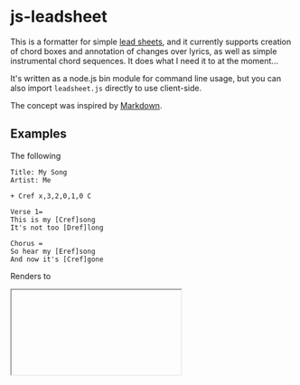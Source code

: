 # js-leadsheet #

This is a formatter for simple [lead sheets][WLS], and it currently supports creation
of chord boxes and annotation of changes over lyrics, as well as simple instrumental
chord sequences. It does what I need it to at the moment...

It's written as a node.js bin module for command line usage, but you can also import
``leadsheet.js`` directly to use client-side.

The concept was inspired by [Markdown][MD].

[WLS]: http://en.wikipedia.org/wiki/Lead_sheet "Link to article about lead sheets on wikipedia"
[MD]: http://daringfireball.net/projects/markdown/ "Link to Markdown on Daring Fireball"

## Examples ##

The following 

    Title: My Song  
    Artist: Me  
    
    + Cref x,3,2,0,1,0 C  
    
    Verse 1=  
    This is my [Cref]song  
    It's not too [Dref]long 
    
    Chorus =  
    So hear my [Eref]song  
    And now it's [Cref]gone  

Renders to

<iframe>
<style>.leadsheet { width: 210mm; padding: 20mm; } /* Page setup */.header { text-align: center; padding-bottom: 2em; }.title { font-size: 2em; font-weight: bold; }.artist { font-size: 1.5em; }.chords { text-align: center; padding-bottom: 2em; }.chord { display: inline; }.chordbox { width: 2cm; height: 2cm; }.chordbox text.fretmarker { font-size: 60%; font-style: italic; dominant-baseline: central; text-anchor: end; }.chordbox text.chordname { text-anchor: middle; }.chordbox circle.fretted { fill: black; stroke: black; }.chordbox circle.open { fill: none; stroke: black; }.chordbox line, .chordbox path { stroke-linecap: square; stroke: black; }.chordbox line.fret { }.chordbox line.nut { stroke-width: 2px; }.chordbox line.string { }.chordbox path.unplayed { }.stanza { padding-bottom: 2em; }.repeat { display: inline-block; float: right; font-style: italic; }.repeat:before { content: 'repeat x '; }.stanzaline { }.withchords { padding-top: 1em; }.stanzaname { font-style: italic; }.stanzaname:after { content: ':'; }.barsystem { border-left: 2px solid; margin: 0 0 1ex 0; }.bar { border-right: 2px solid; display: inline-block; width: 7em; padding: 0 1em; text-align: center; }.barelement { display: inline-block; padding: 0 5px; }.lyric { display: inline; }.chordref { width: 0; display: inline-block; position: relative; top: -1em; text-align: center; vertical-align: baseline; }.undefined { color: red; }</style>
<div class='leadsheet'>
  <div class='header'>
    <div class='title'>My Song</div>
    <div class='artist'>Me</div>
  </div>
  <div class='chords'>
    <div class='chord'><svg xmlns='http://www.w3.org/2000/svg' version='1.1' class='chordbox'><defs><circle id='open_eb569517-ff73-4b63-aa57-7fd230ff1b6c' class='open' cx='0' cy='-5' r='3'></circle><circle id='fretted_eb569517-ff73-4b63-aa57-7fd230ff1b6c' class='fretted' cx='0' cy='-5' r='2.5'></circle><path id='unplayed_eb569517-ff73-4b63-aa57-7fd230ff1b6c' class='unplayed' d='M -3 -8 l 6 6 m -6 0 l 6 -6'></path><line id='string_eb569517-ff73-4b63-aa57-7fd230ff1b6c' class='string' x1='0' y1='0' x2='0' y2='40'></line><line id='fret_eb569517-ff73-4b63-aa57-7fd230ff1b6c' class='fret' x1='0' y1='0' x2='35' y2='0'></line><line id='nut_eb569517-ff73-4b63-aa57-7fd230ff1b6c' class='nut' x1='0' y1='0' x2='35' y2='0'></line></defs><g transform='translate(25,25)'><text class='chordname' x='17.5' y='-13'>C</text><use xlink:href='#nut_eb569517-ff73-4b63-aa57-7fd230ff1b6c' y='0'></use><use xlink:href='#fret_eb569517-ff73-4b63-aa57-7fd230ff1b6c' y='10'></use><use xlink:href='#fret_eb569517-ff73-4b63-aa57-7fd230ff1b6c' y='20'></use><use xlink:href='#fret_eb569517-ff73-4b63-aa57-7fd230ff1b6c' y='30'></use><use xlink:href='#fret_eb569517-ff73-4b63-aa57-7fd230ff1b6c' y='40'></use><use xlink:href='#string_eb569517-ff73-4b63-aa57-7fd230ff1b6c' x='0'></use><use xlink:href='#unplayed_eb569517-ff73-4b63-aa57-7fd230ff1b6c' x='0' y='0'></use><use xlink:href='#string_eb569517-ff73-4b63-aa57-7fd230ff1b6c' x='7'></use><use xlink:href='#fretted_eb569517-ff73-4b63-aa57-7fd230ff1b6c' x='7' y='30'></use><use xlink:href='#string_eb569517-ff73-4b63-aa57-7fd230ff1b6c' x='14'></use><use xlink:href='#fretted_eb569517-ff73-4b63-aa57-7fd230ff1b6c' x='14' y='20'></use><use xlink:href='#string_eb569517-ff73-4b63-aa57-7fd230ff1b6c' x='21'></use><use xlink:href='#open_eb569517-ff73-4b63-aa57-7fd230ff1b6c' x='21' y='0'></use><use xlink:href='#string_eb569517-ff73-4b63-aa57-7fd230ff1b6c' x='28'></use><use xlink:href='#fretted_eb569517-ff73-4b63-aa57-7fd230ff1b6c' x='28' y='10'></use><use xlink:href='#string_eb569517-ff73-4b63-aa57-7fd230ff1b6c' x='35'></use><use xlink:href='#open_eb569517-ff73-4b63-aa57-7fd230ff1b6c' x='35' y='0'></use></g></svg></div>
  </div>
  <div class='stanzas'>
    <div class='stanza'>
      <div class='stanzaname'>Verse 1</div>
      <div class='stanzaline withchords'><div class='lyric'>This is my </div><div class='chordref'>C</div><div class='lyric'>song</div></div>
      <div class='stanzaline withchords'><div class='lyric'>It's not too </div><div class='chordref undefined'>Dref</div><div class='lyric'>long</div></div>
    </div>
    <div class='stanza'>
      <div class='stanzaname'>Chorus</div>
      <div class='stanzaline withchords'><div class='lyric'>So hear my </div><div class='chordref undefined'>Eref</div><div class='lyric'>song</div></div>
      <div class='stanzaline withchords'><div class='lyric'>And now it's </div><div class='chordref'>C</div><div class='lyric'>gone</div></div>
    </div>
  </div>
</div>
</iframe>



